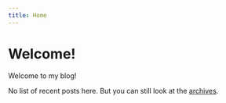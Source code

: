 ```yaml
---
title: Home
---
```


# Welcome!

Welcome to my blog!

No list of recent posts here. But you can still look at the [archives](/archive.html).

